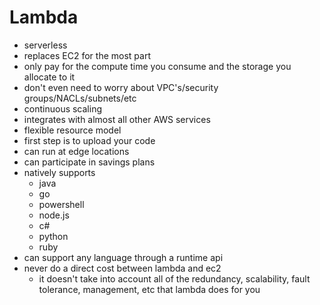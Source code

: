 # Lambda

- serverless
- replaces EC2 for the most part
- only pay for the compute time you consume and the storage you allocate to it
- don't even need to worry about VPC's/security groups/NACLs/subnets/etc
- continuous scaling
- integrates with almost all other AWS services
- flexible resource model
- first step is to upload your code
- can run at edge locations
- can participate in savings plans
- natively supports
  - java
  - go
  - powershell
  - node.js
  - c#
  - python
  - ruby
- can support any language through a runtime api
- never do a direct cost between lambda and ec2
  - it doesn't take into account all of the redundancy, scalability, fault tolerance, management, etc that lambda does for you